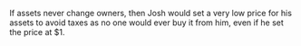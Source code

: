 If assets never change owners, then Josh would set a very low price for his assets to avoid taxes as no one would ever buy it from him, even if he set the price at $1.
